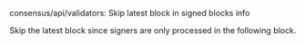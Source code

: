 consensus/api/validators: Skip latest block in signed blocks info

Skip the latest block since signers are only processed in the following block.

